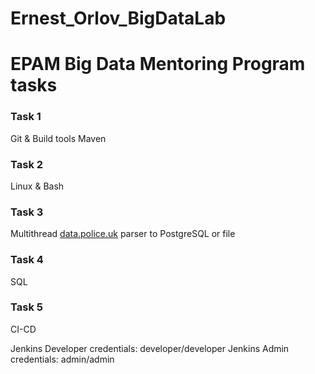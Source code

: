 # Ernest_Orlov_BigDataLab
# EPAM Big Data Mentoring Program tasks

### Task 1
Git & Build tools
Maven

### Task 2
Linux & Bash

### Task 3
Multithread [data.police.uk](https://data.police.uk/docs/) parser to PostgreSQL or file

### Task 4
SQL

### Task 5
CI-CD

Jenkins Developer credentials: developer/developer
Jenkins Admin credentials: admin/admin
